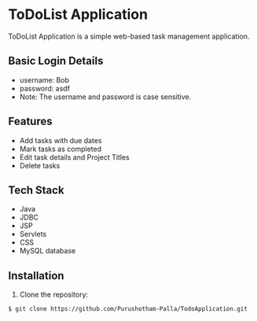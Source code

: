 # ToDoList Application

ToDoList Application is a simple web-based task management application.

## Basic Login Details

- username: Bob
- password: asdf
- Note: The username and password is case sensitive.

  
## Features

- Add tasks with due dates
- Mark tasks as completed
- Edit task details and Project Titles
- Delete tasks 


## Tech Stack

- Java
- JDBC
- JSP
- Servlets
- CSS
- MySQL database

## Installation

1. Clone the repository:

```bash
$ git clone https://github.com/Purushotham-Palla/TodoApplication.git
